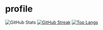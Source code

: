 # profile

![GitHub Stats](https://github-readme-stats.vercel.app/api?username=limchinfeng&show_icons=true&theme==dark&background=000000)
[![GitHub Streak](http://github-readme-streak-stats.herokuapp.com/?user=limchinfeng&theme=dark&background=000000)](https://git.io/streak-stats)
[![Top Langs](https://github-readme-stats.vercel.app/api/top-langs/?username=limchinfeng&layout=compact&theme=vision-friendly-dark)](https://github.com/anuraghazra/github-readme-stats)
